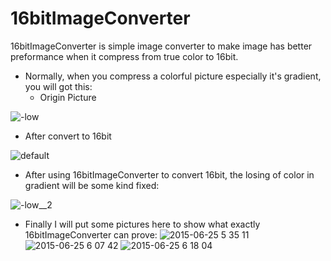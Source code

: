 # 16bitImageConverter
   16bitImageConverter is simple image converter to make image has better preformance when it compress from true color to 16bit.
* Normally, when you compress a colorful picture especially it's gradient, you will got this:
   * Origin Picture

![-low](https://cloud.githubusercontent.com/assets/3711488/8353235/770609ae-1b6e-11e5-9746-4adb20b5187e.png)
   * After convert to 16bit

![default](https://cloud.githubusercontent.com/assets/3711488/8353237/7709472c-1b6e-11e5-9249-543bebb05804.jpeg)

* After using 16bitImageConverter to convert 16bit, the losing of color in gradient will be some kind fixed:

![-low__2](https://cloud.githubusercontent.com/assets/3711488/8353236/7706a576-1b6e-11e5-9fa3-93f42bf36075.png)



* Finally I will put some pictures here to show what exactly 16bitImageConverter can prove:
![2015-06-25 5 35 11](https://cloud.githubusercontent.com/assets/3711488/8353096/5981cd24-1b6d-11e5-9a30-c358ae318248.png)
![2015-06-25 6 07 42](https://cloud.githubusercontent.com/assets/3711488/8353097/59841a2a-1b6d-11e5-932b-516b68536c2a.png)
![2015-06-25 6 18 04](https://cloud.githubusercontent.com/assets/3711488/8353098/5985afb6-1b6d-11e5-8316-9388177f0e40.png)
